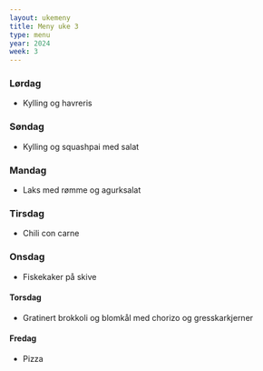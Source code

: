 ```yaml
---
layout: ukemeny
title: Meny uke 3
type: menu
year: 2024
week: 3
---
```


### Lørdag

- Kylling og havreris

### Søndag

- Kylling og squashpai med salat

### Mandag

- Laks med rømme og agurksalat

### Tirsdag

- Chili con carne

### Onsdag

- Fiskekaker på skive

#### Torsdag

- Gratinert brokkoli og blomkål med chorizo og gresskarkjerner

#### Fredag

- Pizza
